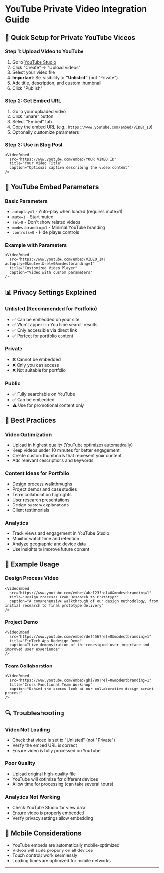 # YouTube Private Video Integration Guide

## 🎥 Quick Setup for Private YouTube Videos

### Step 1: Upload Video to YouTube
1. Go to [YouTube Studio](https://studio.youtube.com)
2. Click "Create" → "Upload videos"
3. Select your video file
4. **Important**: Set visibility to **"Unlisted"** (not "Private")
5. Add title, description, and custom thumbnail
6. Click "Publish"

### Step 2: Get Embed URL
1. Go to your uploaded video
2. Click "Share" button
3. Select "Embed" tab
4. Copy the embed URL (e.g., `https://www.youtube.com/embed/VIDEO_ID`)
5. Optionally customize parameters

### Step 3: Use in Blog Post
```mdx
<VideoEmbed 
  src="https://www.youtube.com/embed/YOUR_VIDEO_ID" 
  title="Your Video Title" 
  caption="Optional caption describing the video content"
/>
```

## 🔧 YouTube Embed Parameters

### Basic Parameters
- `autoplay=1` - Auto-play when loaded (requires mute=1)
- `mute=1` - Start muted
- `rel=0` - Don't show related videos
- `modestbranding=1` - Minimal YouTube branding
- `controls=0` - Hide player controls

### Example with Parameters
```mdx
<VideoEmbed 
  src="https://www.youtube.com/embed/VIDEO_ID?autoplay=0&mute=1&rel=0&modestbranding=1" 
  title="Customized Video Player" 
  caption="Video with custom parameters"
/>
```

## 📊 Privacy Settings Explained

### Unlisted (Recommended for Portfolio)
- ✅ Can be embedded on your site
- ✅ Won't appear in YouTube search results
- ✅ Only accessible via direct link
- ✅ Perfect for portfolio content

### Private
- ❌ Cannot be embedded
- ❌ Only you can access
- ❌ Not suitable for portfolio

### Public
- ✅ Fully searchable on YouTube
- ✅ Can be embedded
- ⚠️ Use for promotional content only

## 🎯 Best Practices

### Video Optimization
- Upload in highest quality (YouTube optimizes automatically)
- Keep videos under 10 minutes for better engagement
- Create custom thumbnails that represent your content
- Add relevant descriptions and keywords

### Content Ideas for Portfolio
- Design process walkthroughs
- Project demos and case studies
- Team collaboration highlights
- User research presentations
- Design system explanations
- Client testimonials

### Analytics
- Track views and engagement in YouTube Studio
- Monitor watch time and retention
- Analyze geographic and device data
- Use insights to improve future content

## 🚀 Example Usage

### Design Process Video
```mdx
<VideoEmbed 
  src="https://www.youtube.com/embed/abc123?rel=0&modestbranding=1" 
  title="Design Process: From Research to Prototype" 
  caption="A comprehensive walkthrough of our design methodology, from initial research to final prototype delivery"
/>
```

### Project Demo
```mdx
<VideoEmbed 
  src="https://www.youtube.com/embed/def456?rel=0&modestbranding=1" 
  title="FinTech App Redesign Demo" 
  caption="Live demonstration of the redesigned user interface and improved user experience"
/>
```

### Team Collaboration
```mdx
<VideoEmbed 
  src="https://www.youtube.com/embed/ghi789?rel=0&modestbranding=1" 
  title="Cross-Functional Team Workshop" 
  caption="Behind-the-scenes look at our collaborative design sprint process"
/>
```

## 🔍 Troubleshooting

### Video Not Loading
- Check that video is set to "Unlisted" (not "Private")
- Verify the embed URL is correct
- Ensure video is fully processed on YouTube

### Poor Quality
- Upload original high-quality file
- YouTube will optimize for different devices
- Allow time for processing (can take several hours)

### Analytics Not Working
- Check YouTube Studio for view data
- Ensure video is properly embedded
- Verify privacy settings allow embedding

## 📱 Mobile Considerations

- YouTube embeds are automatically mobile-optimized
- Videos will scale properly on all devices
- Touch controls work seamlessly
- Loading times are optimized for mobile networks

---

